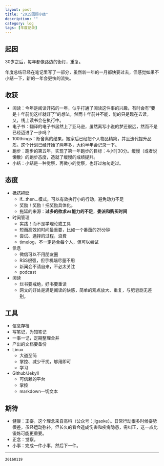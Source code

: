 ```yaml
---
layout: post
title: "2015回顾小结"
description: ""
category: log
tags: [年度记录]
---
```




## 起因

30岁之后，每年都像路边的街灯，重复。

年度总结已经在笔记里写了一部分，虽然新一年的一月都快要过去，但感觉如果不小结一下，新的一年会更快的流失。

## 收获

* 阅读：今年是阅读开拓的一年，似乎打通了阅读这件事的兴趣，有时会有“要是十年前能这样就好了”的想法，然而十年前并不能，能的只是现在去读。又，线上读书会在执行中。
* 电子书：翻译的电子书居然上了亚马逊，虽然离写小说的梦还很远，然而不是已经迈进了一步吗？
* 100things：断舍离的结果，搬家后已经把个人物品精简，并且迭代提升品质。这个计划已经开始了两年多，大约半年会记录一下。
* 跑步：跑步的第五年，实现了第一年跑步的目标：4小时30分。缓慢（或者说懒散）的跑步态度，造就了缓慢的成绩提升。
* 小结：小结是一种觉察，再微小的觉察，也好过匆匆走过。

## 态度

* 抵抗拖延
  * if...then...模式，可以有效执行小的行动，避免动力不足
  * 奖励！奖励！把奖励具体化。
  * 拖延的来源：**过多的欲求vs能力的不足**，**委派和购买时间**
* 时间管理
  * 实践！而不是学理论或工具
  * 短而高效的时间最重要，比如一个番茄的25分钟
  * 尝试、选择的过程，浪费
  * timelog，不一定适合每个人，但可以尝试
* 信息
  * 微信可以不用朋友圈
  * RSS很强，但手机端尽量不用
  * 新闻会不请自来，不必太关注
  * podcast
* 阅读
  * 烂书要戒绝，好书要重读
  * 网文的好处是满足阅读的快感，简单的观点放大、重复，与肥皂剧无差别。

## 工具

* 信息存档
 * 写笔记，为知笔记
 * 一事一记，定期整理合并
 * 产出的文档要备份
* Linux
  * 大道至简
  * 掌控、减少干扰，够用即可
  * 学习
* Github/Jekyll
  * 可信赖的平台
  * 掌控
  * markdown一切文本

## 期待

* 健康：正姿，这个理念来自高科（公众号：jlgaoke）。日常行动很多时候姿势很差，虽经运动弥补，但长久的看会造成伤害和疾病隐患，需纠正，这一点比锻炼可能更重要。
* 正念：觉察。
* 小事：完成一件小事，然后下一件。

---
`20160119`
